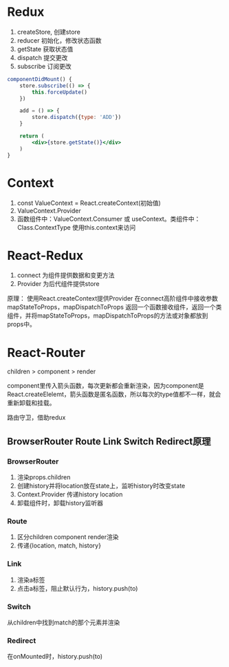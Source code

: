 # Redux
1. createStore, 创建store
2. reducer 初始化，修改状态函数
3. getState 获取状态值
4. dispatch 提交更改
5. subscribe 订阅更改

```jsx
componentDidMount() {
    store.subscribe(() => {
        this.forceUpdate()
    })

    add = () => {
        store.dispatch({type: 'ADD'})
    }

    return (
        <div>{store.getState()}</div>
    )
}
```

# Context 
1. const ValueContext =  React.createContext(初始值)
2. ValueContext.Provider
3. 函数组件中：ValueContext.Consumer 或 useContext。类组件中：Class.ContextType 使用this.context来访问

# React-Redux
1. connect 为组件提供数据和变更方法
2. Provider 为后代组件提供store

原理：
使用React.createContext提供Provider
在connect高阶组件中接收参数mapStateToProps，mapDispatchToProps 返回一个函数接收组件，返回一个类组件，并将mapStateToProps，mapDispatchToProps的方法或对象都放到props中。

# React-Router
children > component > render

component里传入箭头函数，每次更新都会重新渲染，因为component是React.createElelemt，箭头函数是匿名函数，所以每次的type值都不一样，就会重新卸载和挂载。

路由守卫，借助redux

## BrowserRouter Route Link Switch Redirect原理
### BrowserRouter 
1. 渲染props.children
2. 创建history并将location放在state上，监听history时改变state
3. Context.Provider 传递history location
4. 卸载组件时，卸载history监听器

### Route
1. 区分children component render渲染
2. 传递{location, match, history}

### Link
1. 渲染a标签
2. 点击a标签，阻止默认行为，history.push(to)

### Switch
从children中找到match的那个元素并渲染

### Redirect
在onMounted时，history.push(to)